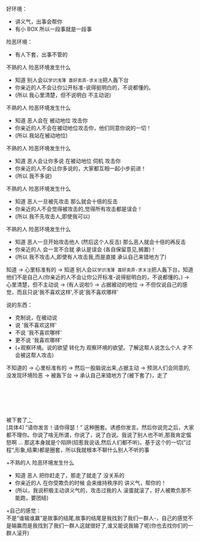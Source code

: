 
好环境：
- 讲义气，出事会帮你
- 有小 BOX 所以一段事就是一段事

险恶环境：
- 有人下套，出事不管的

不熟的人 险恶环境发生什么
- 知道 别人会以`学识浅薄 喜好卖弄-求关注`把人轰下台
- 你亲近的人不会让你公开标准-说得挺明白的，不说都懂的。
- (所以 我心里清楚，但不说明白 不主动说)

不熟的人 险恶环境发生什么
- 知道 恶人会在 被动地位 攻击你
- 你亲近的人不会在被动地位攻击你，他们同意你说的一切！
- (所以 我站在被动地位)

不熟的人 险恶环境发生什么
- 知道 恶人会让你多说 在被动地位 伺机 攻击你
- 你亲近的人不会让你多说的，大家都互相一起小步前进！
- (所以 我不多说)

不熟的人 险恶环境发生什么
- 知道 恶人一旦被先攻击 那么就会十倍的反击
- 你亲近的人不会觉得被攻击的,觉得所有攻击都是误会！
- (所以 我不先攻击人,即使我可以)

不熟的人 险恶环境发生什么
- 知道 恶人一旦开始攻击他人 (然后这个人反击) 那么恶人就会十倍的再反击
- 你亲近的人 会一言不合就 承认是误会 (各自保留意见,搁置)！
- (所以 我不攻击人,即使有人攻击我,而是直接 承认自己来错地方了)

知道 -> 心里标准有的 -> 知道 别人会以`学识浅薄 喜好卖弄-求关注`把人轰下台，知道 他们不是自己人(你亲近的人不会让你公开标准-说得挺明白的，不说都懂的。) -> 心里清楚，但不主动说 -> (有人说啦!) -> 占据被动的地位 -> 不但仅说自己的感觉，而且只说'我不喜欢这样',不说'我不喜欢哪样'

说的东西：
- 克制说，在被动说
- 说 '我不喜欢这样'
- 不说 '我不喜欢哪样'
- 更不说 '我喜欢哪样'
- (+观察环境。说的欲望 转化为 观察环境的欲望。了解这帮人说怎么个人 才不会被这帮人攻击)

不知道的 -> 心里标准有的 -> 然后一股脑说出来,占据主动 -> 预测人们会同意的,没发现环境险恶 -> 被轰下台 -> 承认自己来错地方了(被下套了)，走了




<br><br><br><br><br>
被下套了[：](https://github.com/7900ms/000nottheater_deserted_systemsoftware/blob/master/local-window/人物动机.md)<br>
[具体4] “请你发言！请你得瑟！” 这种圈套。诱惑你发言。然后你说完之后，大家都不理你。你说了啥无所谓，你说了，说了白说。我说了别人也不听,那我肯定愠怒啊 ... 那这本身就是个陷阱(招惹我说话,然后人们都不听)。基于这个的一切(”过程“,形象,结果)都是圈套，所以我就根本不聊什么别人不听的事

+不熟的人 险恶环境发生什么
- 知道 恶人 把你赶走了，那走了就走了 没关系的
- 你亲近的人 在你受欺负的时候 会来维持秩序的 讲义气，帮你的！
- (所以，我说积极主动讲义气的，攻击过我的人 滚蛋就滚了，好人被欺负那不能跑，要团结)

+自己的感觉：<br>不是“谁输谁赢”是故事的结尾,故事的结尾是我找到了我们一群人-，自己的感觉不是输赢而是我找到了我们一群人这就很好了,谁又能说我输了呢(你也去找你们的一群人滚开)
